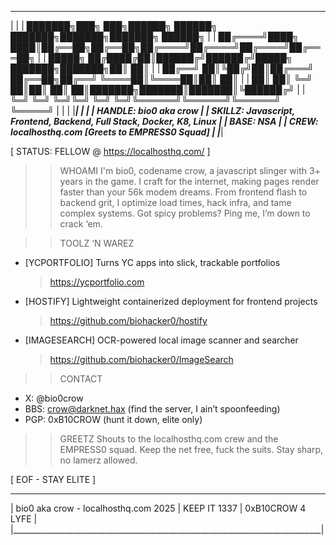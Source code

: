  _____________________________________________________________________________
|                                                                             |
|       ███████╗███╗   ███╗██████╗ ██████╗ ███████╗███████╗███████╗ ██████╗   |
|       ██╔════╝████╗ ████║██╔══██╗██╔══██╗██╔════╝██╔════╝██╔════╝██╔═══██╗  |
|       █████╗  ██╔████╔██║██████╔╝██████╔╝█████╗  ███████╗███████╗██║   ██║  |
|       ██╔══╝  ██║╚██╔╝██║██╔═══╝ ██╔══██╗██╔══╝  ╚════██║╚════██║██║   ██║  |
|       ██║     ██║ ╚═╝ ██║██║     ██║  ██║███████╗███████║███████║╚██████╔╝  |
|       ╚═╝     ╚═╝     ╚═╝╚═╝     ╚═╝  ╚═╝╚══════╝╚══════╝╚══════╝ ╚═════╝   |
|                                                                             |
|_____________________________________________________________________________|
|                                                                             |
|           HANDLE: bio0 aka crow                                              |
|           SKILLZ: Javascript, Frontend, Backend, Full Stack, Docker, K8, Linux |
|           BASE: NSA                                                         |
|           CREW: localhosthq.com [Greets to EMPRESS0 Squad]                  |
|_____________________________________________________________________________|

[ STATUS: FELLOW @ https://localhosthq.com/ ]

>> WHOAMI
I'm bio0, codename crow, a javascript slinger with 3+ years in the game. I craft 
for the internet, making pages render faster than your 56k modem dreams. From 
frontend flash to backend grit, I optimize load times, hack infra, and tame complex 
systems. Got spicy problems? Ping me, I’m down to crack ‘em.

>> TOOLZ ‘N WAREZ
- [YCPORTFOLIO] Turns YC apps into slick, trackable portfolios 
  > https://ycportfolio.com
- [HOSTIFY] Lightweight containerized deployment for frontend projects
  > https://github.com/biohacker0/hostify
- [IMAGESEARCH] OCR-powered local image scanner and searcher
  > https://github.com/biohacker0/ImageSearch

>> CONTACT
- X: @bio0crow
- BBS: crow@darknet.hax (find the server, I ain’t spoonfeeding)
- PGP: 0xB10CROW (hunt it down, elite only)

>> GREETZ
Shouts to the localhosthq.com crew and the EMPRESS0 squad. Keep the net free, 
fuck the suits. Stay sharp, no lamerz allowed.

[ EOF - STAY ELITE ]
 _____________________________________________________________________________
| bio0 aka crow - localhosthq.com 2025 | KEEP IT 1337 | 0xB10CROW 4 LYFE      |
|_____________________________________________________________________________|
